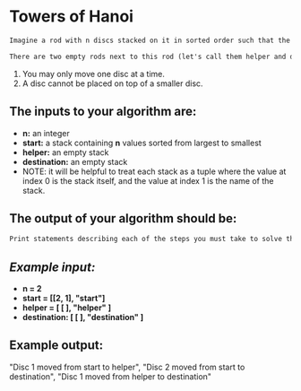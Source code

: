 # **Towers of Hanoi**
```markdown
Imagine a rod with n discs stacked on it in sorted order such that the largest disc sits at the bottom of the stack and the smallest disc sits on top of the stack. For example, if n = 3, the largest disc (#3) would be on the bottom, #2 would be in the middle, and #1 would be on the top.  

There are two empty rods next to this rod (let's call them helper and destination).  Devise an algorithm that will move all the discs from the start rod to the destination without breaking either of the following rules: 
```
1. You may only move one disc at a time.
1. A disc cannot be placed on top of a smaller disc.
## The inputs to your algorithm are:
- **n:** an integer
- **start:** a stack containing __n__ values sorted from largest to smallest
- **helper:** an empty stack
- **destination:** an empty stack
- NOTE: it will be helpful to treat each stack as a tuple where the value at index 0 is the stack itself, and the value at index 1 is the name of the stack.
## The output of your algorithm should be:
```markdown
Print statements describing each of the steps you must take to solve the puzzle in the minimum number of moves.
```

## *Example input:*
- **n = 2**
- **start = [[2, 1], "start"]**
- **helper = [ [ ], "helper" ]**
- **destination: [ [ ], "destination" ]**
## Example output:
"Disc 1 moved from start to helper", 
"Disc 2 moved from start to destination", 
"Disc 1 moved from helper to destination"
